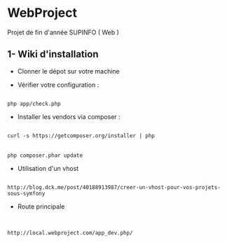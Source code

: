 WebProject
==========

Projet de fin d'année SUPINFO ( Web )


<h2>1- Wiki d'installation</H2>

- Clonner le dépot sur votre machine

- Vérifier votre configuration :<br />
<code>
php app/check.php
</code>

- Installer les vendors via composer :<br />
<code>
curl -s https://getcomposer.org/installer | php
</code>
<br />
<code>
php composer.phar update
</code>

- Utilisation d'un vhost<br />
<code>
http://blog.dck.me/post/40188913987/creer-un-vhost-pour-vos-projets-sous-symfony
</code>

- Route principale
<br />
<code>
http://local.webproject.com/app_dev.php/
</code>

